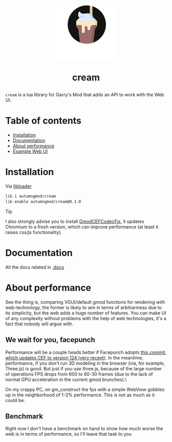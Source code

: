 <h1 align="center">
  <img src="./assets/logo.png">

  cream
</h1>

<!-- # cream -->
``cream`` is a lua library for Garry's Mod that adds an API to work with the Web UI.

# Table of contents
* [Installation](#installation)
* [Documentation](#documentation)
* [About performance](#about-performance)
* [Example Web UI](./example)

# Installation
Via [libloader](https://github.com/autumngmod/libloader)

```bash
lib i autumngmod/cream
lib enable autumngmod/cream@0.1.0
```

> [!TIP]
> I also strongly advise you to install [GmodCEFCodecFix](https://github.com/solsticegamestudios/GModCEFCodecFix), it updates Chromium to a fresh version, which can improve performance (at least it raises css/js functionality).

# Documentation
All the docs related in [.docs](./docs)

# About performance
See the thing is, comparing VGUI/default gmod functions for rendering with web-technology, the former is likely to win in terms of arbitrariness due to its simplicity, but the web adds a huge number of features. You can make UI of any complexity without problems with the help of web technologies, it's a fact that nobody will argue with.

## We wait for you, facepunch
Performance will be a couple heads better if Facepunch adopts [this commit, which updates CEF to version 124 (very recent)](https://github.com/Facepunch/gmod-html/pull/3). In the meantime, performance, if you don't run 3D modeling in the browser (via, for example, Three.js) is good. But just if you use three.js, because of the large number of operations FPS drops from 600 to 60-30 frames (due to the lack of normal GPU acceleration in the current gmod brunches).\

On my crappy PC, on gm_construct the fps with a simple WebView gobbles up in the neighborhood of 1-3% performance. This is not as much as it could be.

## Benchmark
Right now I don't have a benchmark on hand to show how much worse the web is in terms of performance, so I'll leave that task to you